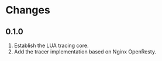 # Changes

## 0.1.0
1. Establish the LUA tracing core.
2. Add the tracer implementation based on Nginx OpenResty.
